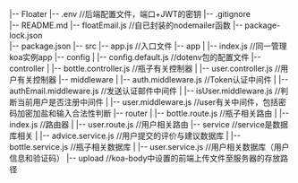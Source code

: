 |-- Floater
    |-- .env								 				 //后端配置文件，端口+JWT的密钥
    |-- .gitignore										
    |-- README.md
    |-- floatEmail.js        			     		  //自已封装的nodemailer函数
    |-- package-lock.json		
    |-- package.json
    |-- src
        |-- app.js										  //入口文件
        |-- app
        |   |-- index.js								  //同一管理koa实例app
        |-- config
        |   |-- config.default.js				   //dotenv包的配置文件
        |-- controller
        |   |-- bottle.controller.js			  //瓶子有关控制器
        |   |-- user.controller.js			     //用户有关控制器
        |-- middleware
        |   |-- auth.middleware.js   		   //Token认证中间件 
        |   |-- authEmail.middleware.js	//发送认证邮件中间件
        |   |-- isUser.middleware.js		   //判断当前用户是否注册中间件
        |   |-- user.middleware.js			  //user有关中间件，包括密码加密加盐和输入合法性判断
        |-- router
        |   |-- bottle.route.js					   //瓶子相关路由
        |   |-- index.js								  //路由器
        |   |-- user.route.js						 //用户相关路由
        |-- service										//service是数据库相关
        |   |-- advice.service.js				  //用户提交的评价与建议数据库
        |   |-- bottle.service.js				   //瓶子相关数据库
        |   |-- user.service.js					  //用户相关数据库（用户信息和验证码）
        |-- upload										//koa-body中设置的前端上传文件至服务器的存放路径
          
